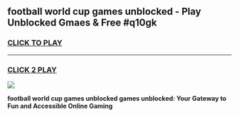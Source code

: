
## football world cup games unblocked - Play Unblocked Gmaes & Free #q10gk
<h3>
<a href="https://news.freeplayer.one?title=football_world_cup_games_unblocked&ref=03M">CLICK TO PLAY</a></h3>
<hr>

<h3>
<a href="https://news.freeplayer.one?title=football_world_cup_games_unblocked&ref=03M">CLICK 2 PLAY</a>
  
</h3>

<a href="https://news.freeplayer.one?title=football_world_cup_games_unblocked&ref=03M"><img src="https://clearcache.store/games.png"></a>


**football world cup games unblocked games unblocked: Your Gateway to Fun and Accessible Online Gaming**
